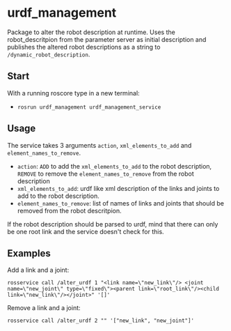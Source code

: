 urdf_management
================

Package to alter the robot description at runtime.
Uses the robot_descritpion from the parameter server as initial description and publishes the altered robot descriptions as a string to ```/dynamic_robot_description```.

## Start
With a running roscore type in a new terminal:
  * ```rosrun urdf_management urdf_management_service```

## Usage
The service takes 3 arguments ```action```, ```xml_elements_to_add``` and ```element_names_to_remove```.
  * ```action```: ```ADD``` to add the ```xml_elements_to_add``` to the robot description, ```REMOVE``` to remove the ```element_names_to_remove``` from the robot description
  * ```xml_elements_to_add```: urdf like xml description of the links and joints to add to the robot description. 
  * ```element_names_to_remove```: list of names of links and joints that should be removed from the robot descritpion.

If the robot description should be parsed to urdf, mind that there can only be one root link and the service doesn't check for this.

## Examples
Add a link and a joint:
```
rosservice call /alter_urdf 1 "<link name=\"new_link\"/> <joint name=\"new_joint\" type=\"fixed\"><parent link=\"root_link\"/><child link=\"new_link\"/></joint>" '[]'
```

Remove a link and a joint:
```
rosservice call /alter_urdf 2 "" '["new_link", "new_joint"]'
```
